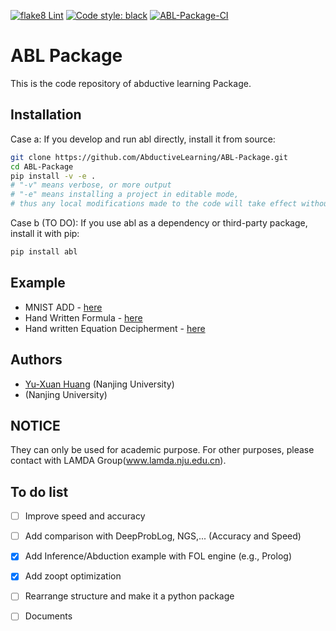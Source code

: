 [![flake8 Lint](https://github.com/AbductiveLearning/ABL-Package/actions/workflows/lint.yml/badge.svg?branch=Dev)](https://github.com/AbductiveLearning/ABL-Package/actions/workflows/lint.yaml)
[![Code style: black](https://img.shields.io/badge/code%20style-black-000000.svg)](https://github.com/psf/black)
[![ABL-Package-CI](https://github.com/AbductiveLearning/ABL-Package/actions/workflows/build-and-test.yaml/badge.svg?branch=Dev)](https://github.com/AbductiveLearning/ABL-Package/actions/workflows/build-and-test.yaml)

# ABL Package

This is the code repository of abductive learning Package.

## Installation

Case a: If you develop and run abl directly, install it from source:
```bash 
git clone https://github.com/AbductiveLearning/ABL-Package.git
cd ABL-Package
pip install -v -e .
# "-v" means verbose, or more output
# "-e" means installing a project in editable mode,
# thus any local modifications made to the code will take effect without reinstallation.
```
Case b (TO DO):  If you use abl as a dependency or third-party package, install it with pip:
```bash 
pip install abl
```

## Example 
+ MNIST ADD - [here](https://github.com/AbductiveLearning/ABL-Package/blob/Dev/examples/mnist_add/mnist_add_example.ipynb)
+ Hand Written Formula - [here](https://github.com/AbductiveLearning/ABL-Package/blob/Dev/examples/hwf/hwf_example.ipynb)
+ Hand written Equation Decipherment - [here](https://github.com/AbductiveLearning/ABL-Package/tree/Dev/examples/hed)

## Authors 

- [Yu-Xuan Huang](http://www.lamda.nju.edu.cn/huangyx/) (Nanjing University)
- [](http://www.lamda.nju.edu.cn//) (Nanjing University)


## NOTICE 
They can only be used for academic purpose. For other purposes, please contact with LAMDA Group(www.lamda.nju.edu.cn).

## To do list 

- [ ] Improve speed and accuracy
- [ ] Add comparison with DeepProbLog, NGS,... (Accuracy and Speed)
- [x] Add Inference/Abduction example with FOL engine (e.g., Prolog)
- [x] Add zoopt optimization
- [ ] Rearrange structure and make it a python package
- [ ] Documents

